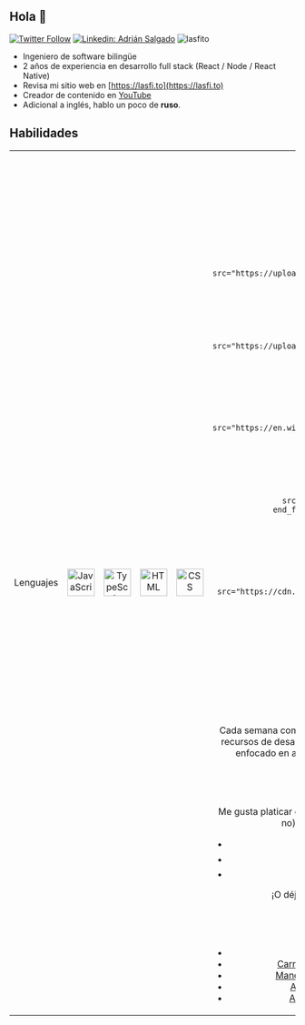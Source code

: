 
## Hola 👋

[![Twitter Follow](https://img.shields.io/twitter/follow/_staticvoid?label=Follow)](https://twitter.com/lasf1to)
[![Linkedin: Adrián Salgado](https://img.shields.io/badge/-Adrian%20Salgado-blue?style=flat-square&logo=Linkedin&logoColor=white&link=https://www.linkedin.com/in/lasfito/)](https://www.linkedin.com/in/lasfito)
<img src="https://komarev.com/ghpvc/?username=lasfito&label=Profile%20views&color=0e75b6&style=flat" alt="lasfito" /> 


  - Ingeniero de software bilingüe
  - 2 años de experiencia en desarrollo full stack (React / Node / React Native)
  - Revisa mi sitio web en [https://lasfi.to](https://lasfi.to)
  - Creador de contenido en [YouTube](https://www.youtube.com/channel/UCwfeUZwjfNsIFqFURiqkLSw)
  -  Adicional a inglés, hablo un poco de **ruso**.





<!-- Estadísticas

[![Lasfitos's GitHub stats](https://github-readme-stats.vercel.app/api?username=lasfito&hide=prs,issues,contribs&count_private=true&show_icons=true&theme=vue_dark&locale=es&hide_title=false&include_all_commits=true&custom_title=numericos)](https://github.com/anuraghazra/github-readme-stats)


  <img align="center" src="https://github-readme-stats.vercel.app/api/top-langs?username=lasfito&show_icons=true&locale=es&layout=compact&&hide=html&custom_title=Según GitHub:" alt="lasfito" /> -->
  

## Habilidades


<table align="center">
      <tbody>
        <tr>
           <td align="center" width="96">
            Lenguajes
          </td>
          <td align="center" width="96">
            <img
              src="https://cdn.jsdelivr.net/npm/programming-languages-logos/src/javascript/javascript.png"
              width="48"
              height="48"
              alt="JavaScript"/>
          </td>
          <td align="center" width="96">
            <img
              src="https://cdn.jsdelivr.net/npm/programming-languages-logos/src/typescript/typescript.png"
              width="48"
              height="48"
              alt="TypeScript"/>
          </td>
          <td align="center" width="96">
            <img
              src="https://cdn.jsdelivr.net/npm/programming-languages-logos/src/html/html.png"
              width="48"
              height="48"
              alt="HTML"
            />
          </td>
          <td align="center" width="96">
            <img
              src="https://upload.wikimedia.org/wikipedia/commons/d/d5/CSS3_logo_and_wordmark.svg"
              width="48"
              height="48"
              alt="CSS"
            />
          </td>
          <td align="center" width="96">
            <img
              src="https://cdn.jsdelivr.net/gh/devicons/devicon/icons/sass/sass-original.svg"
              width="48"
              height="48"
              alt="SASS"
            /> 
         
          </td>
        </tr>
        <tr>
           <td align="center" width="96">
            Frameworks Librerías
          </td>
          <td align="center" width="96">
            <img
              src="https://upload.wikimedia.org/wikipedia/commons/a/a7/React-icon.svg"
              width="48"
              height="48"
              alt="React"/>
          </td>
          <td align="center" width="96">
            <img
              src="https://upload.wikimedia.org/wikipedia/commons/a/a7/React-icon.svg"
              width="48"
              height="48"
              alt="TypeScript"/>
            <br /> Native
          </td>
          <td align="center" width="96">
            <img
              src="https://en.wikipedia.org/wiki/Node.js#/media/File:Node.js_logo.svg"
              width="48"
              height="48"
              alt="Node"
            />
          </td>
          <td align="center" width="96">
            <img
              src="https://en.wikipedia.org/wiki/Bootstrap_(front-end_framework)#/media/File:Bootstrap_logo.svg"
              width="48"
              height="48"
              alt="Bootstrap"
            />
          </td>
          <td align="center" width="96">
            <img
              src="https://cdn.jsdelivr.net/gh/devicons/devicon/icons/gatsby/gatsby-plain.svg"
              width="48"
              height="48"
              alt="Gatsby"
            /> 
          </td>
        </tr>
      </tbody>
    </table>






## Boletín

Cada semana comparto con mis suscriptores 3 artículos del mundo tech, 2 recursos de desarrollo y 1 consejo de programación. 
Es una boletín 100% enfocado en aprendizaje y directo al grano. 
Puedes suscribirte <a href="http://1-2-3.lasfi.to"  target="blank"> aquí </a>

## Contacto

Me gusta platicar con desarrolladores entusiastas (y reclutadores, ¿por qué no). 
Contáctame por alguno de estos canales:

- 📫 Por correo a <a href='mailto:hola@lasfi.to '> hola@lasfi.to</a>
- 🐦 Por Twitter en  <a href="https://twitter.com/lasf1to" target="blank"> @lasf1to</a>
- 🤵 Por LinkedIn en <a href="https://www.linkedin.com/in/lasfito/"> in/lasfito </a>

¡O déjame un comentario en <a href="https://www.youtube.com/channel/UCwfeUZwjfNsIFqFURiqkLSw"> alguno de mis videos! </a> 


## Videos recientes
<!-- BLOG-POST-LIST:START -->
- [Cómo crear una tabla estilo Excel en React](https://www.youtube.com/watch?v=hZUwj5pz-yc)
- [Carrusel (slider) Animado en React Native a 60 FPS](https://www.youtube.com/watch?v=hD5Hi_XG4lc)
- [Manda tu código a producción y edítalo desde tu PC](https://www.youtube.com/watch?v=dW7BDrJbzz0)
- [Auth y Roles de Usuario con Firebase y React](https://www.youtube.com/watch?v=6O2yYpIG8R8)
- [Agrega comentarios a tu sitio web con GitHub](https://www.youtube.com/watch?v=dxHTKkVtffM)
<!-- BLOG-POST-LIST:END -->











  
